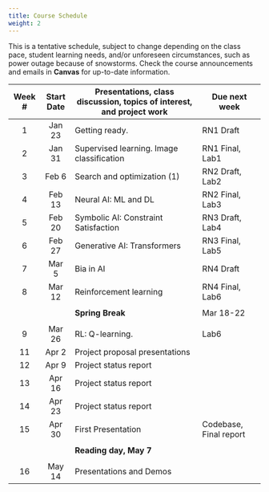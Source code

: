 ```yaml
---
title: Course Schedule
weight: 2
---
```


This is a tentative schedule, subject to change depending on the class pace, student learning needs, and/or unforeseen circumstances, such as power outage because of snowstorms. Check the course announcements and emails in **Canvas** for up-to-date information.

|Week #|Start<br/>Date|Presentations, class discussion, topics of interest, and project work |Due next week|
| :--: | :--: | -- | -- |
|1|Jan 23|Getting ready.|RN1 Draft| 
|2|Jan 31 |Supervised learning. Image classification |RN1 Final, Lab1| 
|3|Feb 6|Search and optimization (1)|RN2 Draft, Lab2|
|4|Feb 13|Neural AI: ML and DL|RN2 Final, Lab3|
|5|Feb 20|Symbolic AI: Constraint Satisfaction|RN3 Draft, Lab4|
|6|Feb 27 |Generative AI: Transformers|RN3 Final, Lab5
|7|Mar 5|Bia in AI|RN4 Draft|
|8|Mar 12|Reinforcement learning|RN4 Final, Lab6|
|||
||| **Spring Break**|Mar 18-22|
|||
|9|Mar 26| RL: Q-learning.|Lab6|
|11|Apr 2|Project proposal presentations||
|12|Apr 9|Project status report||
|13|Apr 16|Project status report|| 
|14|Apr 23|Project status report||
|15|Apr 30|First Presentation|Codebase, Final report|
|||
|||**Reading day, May 7**||
|||
|16|May 14|Presentations and Demos|| 



